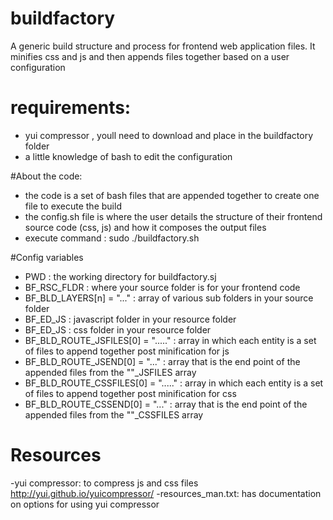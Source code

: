 # buildfactory
A generic build structure and process for frontend web application files. It minifies
css and js and then appends files together based on a user configuration


# requirements:
* yui compressor , youll need to download and place in the buildfactory folder
* a little knowledge of bash to edit the configuration


#About the code:
* the code is a set of bash files that are appended together to create one file to execute the build
* the config.sh file is where the user details the structure of their frontend source code (css, js) and how it composes the output files
* execute command :  sudo ./buildfactory.sh


#Config variables
* PWD : the working directory for buildfactory.sj
* BF_RSC_FLDR : where your source folder is for your frontend code
* BF_BLD_LAYERS[n] = "..." : array of various sub folders in your source folder
* BF_ED_JS : javascript folder in your resource folder
* BF_ED_JS : css folder in your resource folder
* BF_BLD_ROUTE_JSFILES[0] = "....." : array in which each entity is a set of files to append together post minification for js
* BF_BLD_ROUTE_JSEND[0] = "..." : array that is the end point of the appended files from the ""_JSFILES array
* BF_BLD_ROUTE_CSSFILES[0] = "....." : array in which each entity is a set of files to append together post minification for css
* BF_BLD_ROUTE_CSSEND[0] = "..." : array that is the end point of the appended files from the ""_CSSFILES array




Resources
==================

-yui compressor: to compress js and css files http://yui.github.io/yuicompressor/
-resources_man.txt: has documentation on options for using yui compressor
